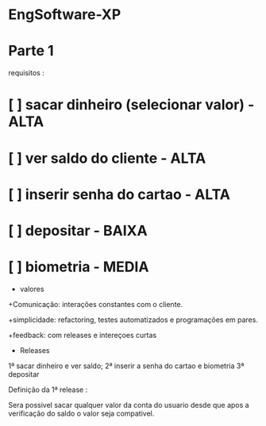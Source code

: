 # EngSoftware-XP
# Parte 1

requisitos : 

# [ ] sacar dinheiro (selecionar valor) - ALTA
# [ ] ver saldo do cliente - ALTA
# [ ] inserir senha do cartao - ALTA
# [ ] depositar - BAIXA
# [ ] biometria - MEDIA

- valores

+Comunicação: interações constantes com o cliente.

+simplicidade: refactoring, testes automatizados e programações em pares.

+feedback: com releases e intereçoes curtas


-  Releases 
 
1ª sacar dinheiro e ver saldo;
2ª inserir a senha do cartao e biometria 
3ª depositar

Definição da 1ª release : 

Sera possivel sacar qualquer valor da conta do usuario desde que 
apos a verificação do saldo o valor seja compativel.
